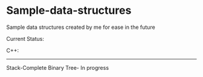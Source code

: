 # Sample-data-structures

Sample data structures created by me for ease in the future

Current Status:

C++:

---

Stack-Complete
Binary Tree- In progress
